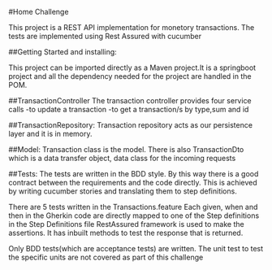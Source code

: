 #Home Challenge

This project is a REST API implementation for monetory transactions. The tests are implemented using Rest Assured with cucumber


##Getting Started and installing:

This project can be imported directly as a Maven project.It is a springboot project and all the dependency needed for the project are handled in the POM. 

##TransactionController
The transaction controller provides four service calls 
-to update a transaction
-to get a transaction/s by type,sum and id

##TransactionRepository:
 Transaction repository acts as our persistence layer and it is in memory.
 
 ##Model:
  Transaction class is the model. There is also TransactionDto which is a data transfer object, data class for the incoming requests
  

##Tests:
The tests are written in the BDD style. By this way there is a good contract between the requirements and the code directly.
This is achieved by writing cucumber stories and translating them to step definitions.

There are 5 tests written in the Transactions.feature
Each given, when and then in the Gherkin code are directly mapped to one of the Step definitions in the Step Definitions file
RestAssured framework is used to make the assertions. It has inbuilt methods to test the response that is returned.

Only BDD tests(which are acceptance tests) are written. 
The unit test to test the specific units are not covered as part of this challenge

